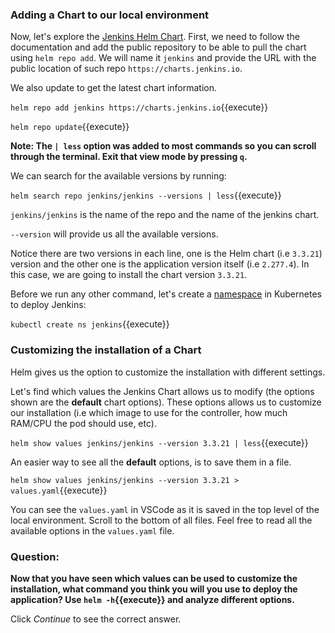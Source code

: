 ### Adding a Chart to our local environment 

Now, let's explore the [Jenkins Helm Chart](https://github.com/jenkinsci/helm-charts/tree/main/charts/jenkins). First, we need to follow the documentation and add the public repository to be able to pull the chart using `helm repo add`. We will name it `jenkins` and provide the URL with the public location of such repo `https://charts.jenkins.io`.

We also update to get the latest chart information. 

`helm repo add jenkins https://charts.jenkins.io`{{execute}}

`helm repo update`{{execute}}


**Note: The `| less` option was added to most commands so you can scroll through the terminal. Exit that view mode by pressing `q`.**

We can search for the available versions by running: 

`helm search repo jenkins/jenkins --versions | less`{{execute}}

`jenkins/jenkins` is the name of the repo and the name of the jenkins chart. 

`--version` will provide us all the available versions. 

Notice there are two versions in each line, one is the Helm chart (i.e `3.3.21`) version and the other one is the application version itself (i.e `2.277.4`). In this case, we are going to install the chart version `3.3.21`. 

Before we run any other command, let's create a [namespace](https://kubernetes.io/docs/concepts/overview/working-with-objects/namespaces) in Kubernetes to deploy Jenkins:

`kubectl create ns jenkins`{{execute}}

### Customizing the installation of a Chart

Helm gives us the option to customize the installation with different settings.

Let's find which values the Jenkins Chart allows us to modify (the options shown are the **default** chart options). These options allows us to customize our installation (i.e which image to use for the controller, how much RAM/CPU the pod should use, etc). 

`helm show values jenkins/jenkins --version 3.3.21 | less`{{execute}}

An easier way to see all the **default** options, is to save them in a file. 

`helm show values jenkins/jenkins --version 3.3.21 > values.yaml`{{execute}}

You can see the `values.yaml` in VSCode as it is saved in the top level of the local environment. Scroll to the bottom of all files. Feel free to read all the available options in the `values.yaml` file.

### Question:

**Now that you have seen which values can be used to customize the installation, what command you think you will you use to deploy the application? Use `helm -h`{{execute}} and analyze different options.** 

Click *Continue* to see the correct answer.



